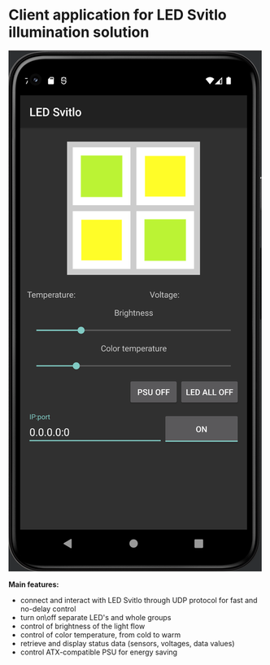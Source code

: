 # **Client application for LED Svitlo illumination solution**

![alt text](https://github.com/haulustte/LED-Svitlo/blob/master/screenshot.png?raw=true)


**Main features:** 

- connect and interact with LED Svitlo through UDP protocol for fast and no-delay control
- turn on\off separate LED's and whole groups
- control of brightness of the light flow
- control of color temperature, from cold to warm
- retrieve and display status data (sensors, voltages, data values)
- control ATX-compatible PSU for energy saving
